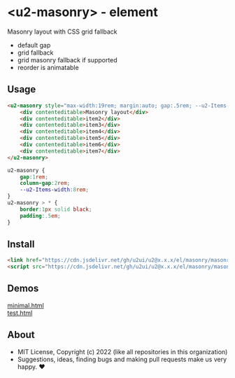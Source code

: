 # &lt;u2-masonry&gt; - element
Masonry layout with CSS grid fallback

- default gap
- grid fallback
- grid masonry fallback if supported
- reorder is animatable

## Usage

```html
<u2-masonry style="max-width:19rem; margin:auto; gap:.5rem; --u2-Items-width:4rem;">
    <div contenteditable>Masonry layout</div>
    <div contenteditable>item2</div>
    <div contenteditable>item3</div>
    <div contenteditable>item4</div>
    <div contenteditable>item5</div>
    <div contenteditable>item6</div>
    <div contenteditable>item7</div>
</u2-masonry>
```

```css
u2-masonry {
    gap:1rem;
    column-gap:2rem;
    --u2-Items-width:8rem;
}
u2-masonry > * {
    border:1px solid black;
    padding:.5em;
}
```

## Install

```html
<link href="https://cdn.jsdelivr.net/gh/u2ui/u2@x.x.x/el/masonry/masonry.min.css" rel=stylesheet>
<script src="https://cdn.jsdelivr.net/gh/u2ui/u2@x.x.x/el/masonry/masonry.min.js" type=module async></script>
```

## Demos

[minimal.html](http://gcdn.li/u2ui/u2@main/el/masonry/tests/minimal.html)  
[test.html](http://gcdn.li/u2ui/u2@main/el/masonry/tests/test.html)  

## About

- MIT License, Copyright (c) 2022 <u2> (like all repositories in this organization) <br>
- Suggestions, ideas, finding bugs and making pull requests make us very happy. ♥

